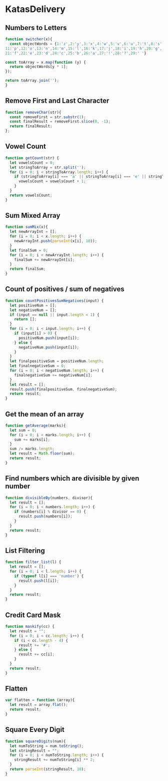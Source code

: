 # KatasDelivery

## Numbers to Letters

```javascript
function switcher(x){
  const objectWords = {1:'z',2:'y',3:'x',4:'w',5:'v',6:'u',7:'t',8:'s',9:'r',10:'q',
11:'p',12:'o',13:'n',14:'m',15:'l',16:'k',17:'j',18:'i',19:'h',20:'g',
21:'f',22:'e',23:'d',24:'c',25:'b',26:'a',27:'!',28:'?',29:' '}

const toArray = x.map(function (y) {
  return objectWords[y * 1]; 
});

return toArray.join('');
}
```

## Remove First and Last Character

```javascript
function removeChar(str){
  const removeFirst = str.substr(1);
  const finalResult = removeFirst.slice(0, -1);
  return finalResult;
};
```

## Vowel Count

```javascript
function getCount(str) {
  let vowelsCount = 0;
  let stringToArray = str.split('');
  for (i = 0; i < stringToArray.length; i++) { 
    if (stringToArray[i] === 'a' || stringToArray[i] === 'e' || stringToArray[i] === 'i' || stringToArray[i] === 'o' || stringToArray[i] === 'u') {
      vowelsCount = vowelsCount + 1; 
    }
  } 
  return vowelsCount;
}
```

## Sum Mixed Array

```javascript
function sumMix(x){
  let newArrayInt = [];
  for (i = 0; i < x.length; i++) { 
    newArrayInt.push(parseInt(x[i], 10));
  }
  let finalSum = 0;
  for (i = 0; i < newArrayInt.length; i++) { 
    finalSum += newArrayInt[i];
  }
  return finalSum;
}
```

## Count of positives / sum of negatives

```javascript
function countPositivesSumNegatives(input) {
  let positiveNum = [];
  let negativeNum = [];
  if (input == null || input.length < 1) {
    return [];
  }
  for (i = 0; i < input.length; i++) { 
    if (input[i] > 0) {
      positiveNum.push(input[i]);
    } else {
      negativeNum.push(input[i]);
    }
  }
  let finalpositiveSum = positiveNum.length;
  let finalnegativeSum = 0;
  for (i = 0; i < negativeNum.length; i++) {  
    finalnegativeSum += negativeNum[i];
  }
  let result = [];
  result.push(finalpositiveSum, finalnegativeSum);
  return result;
}
```

## Get the mean of an array

```javascript
function getAverage(marks){
  let sum = 0;
  for (i = 0; i < marks.length; i++) {
    sum += marks[i];
  }
  sum /= marks.length;
  let result = Math.floor(sum);
  return result;
}
```

## Find numbers which are divisible by given number

```javascript
function divisibleBy(numbers, divisor){
  let result = [];
  for (i = 0; i < numbers.length; i++) {
    if (numbers[i] % divisor == 0) {
      result.push(numbers[i]);
    }
  }
  return result;
}
```

## List Filtering

```javascript
function filter_list(l) {
  let result = [];
  for (i = 0; i < l.length; i++) {
    if (typeof l[i] === 'number') {
      result.push(l[i]);
    }
  }
  return result;
}
```

## Credit Card Mask

```javascript
function maskify(cc) {
  let result = "";
  for (i = 0; i < cc.length; i++) {
    if (i < cc.length - 4) {
      result += '#';
    } else {
      result += cc[i];
    }
  }
  return result;
}
```

## Flatten

```javascript
var flatten = function (array){
  let result = array.flat();
  return result;
}
```

## Square Every Digit

```javascript
function squareDigits(num){
  let numToString = num.toString();
  let stringResult = "";
  for (i = 0; i < numToString.length; i++) {
    stringResult += numToString[i] ** 2;
  }
  return parseInt(stringResult, 10);
}
```